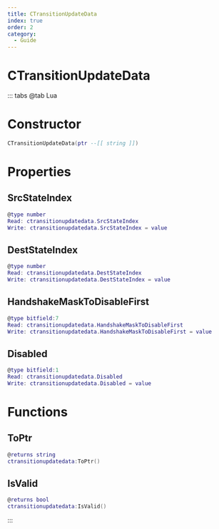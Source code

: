 ```yaml
---
title: CTransitionUpdateData
index: true
order: 2
category:
  - Guide
---
```


# CTransitionUpdateData

::: tabs
@tab Lua
# Constructor
```lua
CTransitionUpdateData(ptr --[[ string ]])
```
# Properties
## SrcStateIndex 
```lua
@type number
Read: ctransitionupdatedata.SrcStateIndex
Write: ctransitionupdatedata.SrcStateIndex = value
```
## DestStateIndex 
```lua
@type number
Read: ctransitionupdatedata.DestStateIndex
Write: ctransitionupdatedata.DestStateIndex = value
```
## HandshakeMaskToDisableFirst 
```lua
@type bitfield:7
Read: ctransitionupdatedata.HandshakeMaskToDisableFirst
Write: ctransitionupdatedata.HandshakeMaskToDisableFirst = value
```
## Disabled 
```lua
@type bitfield:1
Read: ctransitionupdatedata.Disabled
Write: ctransitionupdatedata.Disabled = value
```
# Functions
## ToPtr
```lua
@returns string
ctransitionupdatedata:ToPtr()
```
## IsValid
```lua
@returns bool
ctransitionupdatedata:IsValid()
```

:::